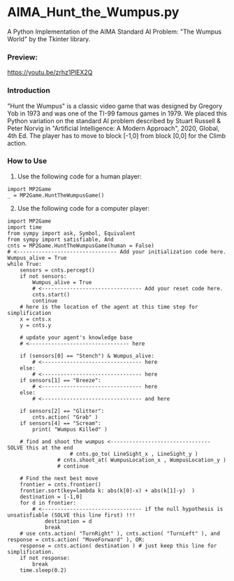 # AIMA_Hunt_the_Wumpus.py
A Python Implementation of the AIMA Standard AI Problem: "The Wumpus World" by the Tkinter library.

### Preview: 

https://youtu.be/zrhz1PlEX2Q


### Introduction

"Hunt the Wumpus" is a classic video game that was designed by Gregory Yob in 1973 and was one of the TI-99 famous games in 1979. We placed this Python variation on the standard AI problem described by Stuart Russell & Peter Norvig in "Artificial Intelligence: A Modern Approach", 2020, Global, 4th Ed. The player has to move to block [-1,0] from block [0,0] for the Climb action.

### How to Use

1. Use the following code for a human player:
```
import MP2Game
_ = MP2Game.HuntTheWumpusGame()
```

2. Use the following code for a computer player:
```
import MP2Game
import time
from sympy import ask, Symbol, Equivalent
from sympy import satisfiable, And
cnts = MP2Game.HuntTheWumpusGame(human = False)
# <-------------------------------- Add your initialization code here.
Wumpus_alive = True
while True: 
    sensors = cnts.percept()
    if not sensors:
        Wumpus_alive = True
        # <-------------------------------- Add your reset code here.
        cnts.start()
        continue
    # here is the location of the agent at this time step for simplification
    x = cnts.x
    y = cnts.y
    
    # update your agent's knowledge base 
    # <-------------------------------- here
    
    if (sensors[0] == "Stench") & Wumpus_alive:
        # <-------------------------------- here
    else:
        # <-------------------------------- here
    if sensors[1] == "Breeze":
        # <-------------------------------- here
    else:
        # <-------------------------------- and here
        
    if sensors[2] == "Glitter":
        cnts.action( "Grab" )
    if sensors[4] == "Scream":
        print( "Wumpus Killed" )
    
    # find and shoot the wumpus <-------------------------------- SOLVE this at the end
                    # cnts.go_to( LineSight_x , LineSight_y )
                # cnts.shoot_at( WumpusLocation_x , WumpusLocation_y )
                # continue
    
    # Find the next best move 
    frontier = cnts.frontier()
    frontier.sort(key=lambda k: abs(k[0]-x) + abs(k[1]-y)  )
    destination = [-1,0]
    for d in frontier:
        # <-------------------------------- if the null hypothesis is unsatisfiable (SOLVE this line first) !!!
            destination = d
            break
    # use cnts.action( "TurnRight" ), cnts.action( "TurnLeft" ), and response = cnts.action( "MoveForward" ), OR:
    response = cnts.action( destination ) # just keep this line for simplification.
    if not response:
        break
    time.sleep(0.2)
```

